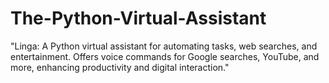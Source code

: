 # The-Python-Virtual-Assistant
"Linga: A Python virtual assistant for automating tasks, web searches, and entertainment. Offers voice commands for Google searches, YouTube, and more, enhancing productivity and digital interaction."
